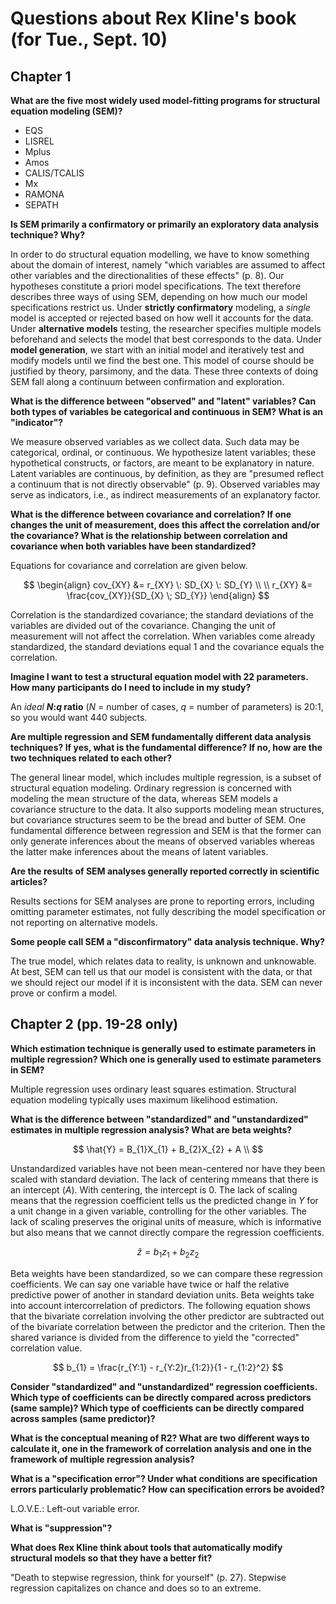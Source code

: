Questions about Rex Kline's book (for Tue., Sept. 10)
===============================================================================

Chapter 1
-------------------------------------------------------------------------------

**What are the five most widely used model-fitting programs for structural equation modeling (SEM)?**

* EQS
* LISREL
* Mplus
* Amos
* CALIS/TCALIS
* Mx
* RAMONA
* SEPATH

**Is SEM primarily a confirmatory or primarily an exploratory data analysis technique? Why?**

In order to do structural equation modelling, we have to know something about the domain of interest, namely "which variables are assumed to affect other variables and the directionalities of these effects" (p. 8). Our hypotheses constitute a priori model specifications. The text therefore describes three ways of using SEM, depending on how much our model specifications restrict us. Under **strictly confirmatory** modeling, a _single_ model is accepted or rejected based on how well it accounts for the data. Under **alternative models** testing, the researcher specifies multiple models beforehand and selects the model that best corresponds to the data. Under **model generation**, we start with an initial model and iteratively test and modify models until we find the best one. This model of course should be justified by theory, parsimony, and the data. These three contexts of doing SEM fall along a continuum between confirmation and exploration.

**What is the difference between "observed" and "latent" variables? Can both types of variables be categorical and continuous in SEM? What is an "indicator"?**

We measure observed variables as we collect data. Such data may be categorical, ordinal, or continuous. We hypothesize latent variables; these hypothetical constructs, or factors, are meant to be explanatory in nature. Latent variables are continuous, by definition, as they are "presumed reflect a continuum that is not directly observable" (p. 9). Observed variables may serve as indicators, i.e., as indirect measurements of an explanatory factor.

**What is the difference between covariance and correlation? If one changes the unit of measurement, does this affect the correlation and/or the covariance? What is the relationship between correlation and covariance when both variables have been standardized?**

Equations for covariance and correlation are given below. 

$$
  \begin{align}
    cov_{XY} &= r_{XY} \: SD_{X} \: SD_{Y} \\
    \\
    r_{XY} &= \frac{cov_{XY}}{SD_{X} \; SD_{Y}} 
  \end{align}
$$

Correlation is the standardized covariance; the standard deviations of the variables are divided out of the covariance. Changing the unit of measurement will not affect the correlation. When variables come already standardized, the standard deviations equal 1 and the covariance equals the correlation.

**Imagine I want to test a structural equation model with 22 parameters. How many participants do I need to include in my study?**

An _ideal_ **_N_:_q_ ratio** (_N_ = number of cases, _q_ = number of parameters) is 20:1, so you would want 440 subjects. 

**Are multiple regression and SEM fundamentally different data analysis techniques? If yes, what is the fundamental difference? If no, how are the two techniques related to each other?**

The general linear model, which includes multiple regression, is a subset of structural equation modeling. Ordinary regression is concerned with modeling the mean structure of the data, whereas SEM models a covariance structure to the data. It also supports modeling mean structures, but covariance structures seem to be the bread and butter of SEM. One fundamental difference between regression and SEM is that the former can only generate inferences about the means of observed variables whereas the latter make inferences about the means of latent variables.

**Are the results of SEM analyses generally reported correctly in scientific articles?**

Results sections for SEM analyses are prone to reporting errors, including omitting parameter estimates, not fully describing the model specification or not reporting on alternative models.

**Some people call SEM a "disconfirmatory" data analysis technique. Why?**

The true model, which relates data to reality, is unknown and unknowable. At best, SEM can tell us that our model is consistent with the data, or that we should reject our model if it is inconsistent with the data. SEM can never prove or confirm a model.




Chapter 2 (pp. 19-28 only)
-------------------------------------------------------------------------------

**Which estimation technique is generally used to estimate parameters in multiple regression? Which one is generally used to estimate parameters in SEM?**

Multiple regression uses ordinary least squares estimation. Structural equation modeling typically uses maximum likelihood estimation.

**What is the difference between "standardized" and "unstandardized" estimates in multiple regression analysis? What are beta weights?**

$$
  \hat{Y} = B_{1}X_{1} + B_{2}X_{2} + A \\
$$

Unstandardized variables have not been mean-centered nor have they been scaled with standard deviation. The lack of centering mmeans that there is an intercept (_A_). With centering, the intercept is 0. The lack of scaling means that the regression coefficient tells us the predicted change in _Y_ for a unit change in a given variable, controlling for the other variables. The lack of scaling preserves the original units of measure, which is informative but also means that we cannot directly compare the regression coefficients.

$$
  \hat{z} = b_{1}z_{1} + b_{2}z_{2}
$$

Beta weights have been standardized, so we can compare these regression coefficients. We can say one variable have twice or half the relative predictive power of another in standard deviation units. Beta weights take into account intercorrelation of predictors. The following equation shows that the bivariate correlation involving the other predictor are subtracted out of the bivariate correlation between the predictor and the criterion. Then the shared variance is divided from the difference to yield the "corrected" correlation value.

$$
  b_{1} = \frac{r_{Y:1} - r_{Y:2}r_{1:2}}{1 - r_{1:2}^2}
$$

**Consider "standardized" and "unstandardized" regression coefficients. Which type of coefficients can be directly compared across predictors (same sample)? Which type of coefficients can be directly compared across samples (same predictor)?**



**What is the conceptual meaning of R2? What are two different ways to calculate it, one in the framework of correlation analysis and one in the framework of multiple regression analysis?**



**What is a "specification error"? Under what conditions are specification errors particularly problematic? How can specification errors be avoided?**

L.O.V.E.: Left-out variable error.

**What is "suppression"?**



**What does Rex Kline think about tools that automatically modify structural models so that they have a better fit?**

"Death to stepwise regression, think for yourself" (p. 27). Stepwise regression capitalizes on chance and does so to an extreme.
